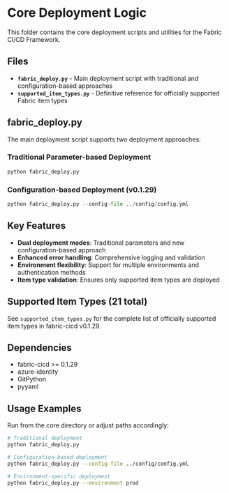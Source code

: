 # Core Deployment Logic

This folder contains the core deployment scripts and utilities for the Fabric CI/CD Framework.

## Files

- **`fabric_deploy.py`** - Main deployment script with traditional and configuration-based approaches
- **`supported_item_types.py`** - Definitive reference for officially supported Fabric item types

## fabric_deploy.py

The main deployment script supports two deployment approaches:

### Traditional Parameter-based Deployment
```python
python fabric_deploy.py
```

### Configuration-based Deployment (v0.1.29)
```python
python fabric_deploy.py --config-file ../config/config.yml
```

## Key Features

- **Dual deployment modes**: Traditional parameters and new configuration-based approach
- **Enhanced error handling**: Comprehensive logging and validation
- **Environment flexibility**: Support for multiple environments and authentication methods
- **Item type validation**: Ensures only supported item types are deployed

## Supported Item Types (21 total)

See `supported_item_types.py` for the complete list of officially supported item types in fabric-cicd v0.1.29.

## Dependencies

- fabric-cicd >= 0.1.29
- azure-identity
- GitPython
- pyyaml

## Usage Examples

Run from the core directory or adjust paths accordingly:
```bash
# Traditional deployment
python fabric_deploy.py

# Configuration-based deployment
python fabric_deploy.py --config-file ../config/config.yml

# Environment-specific deployment
python fabric_deploy.py --environment prod
```